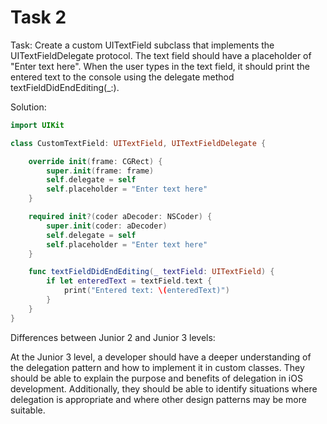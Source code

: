 # Task 2

Task: Create a custom UITextField subclass that implements the
UITextFieldDelegate protocol. The text field should have a placeholder of "Enter
text here". When the user types in the text field, it should print the entered
text to the console using the delegate method textFieldDidEndEditing(\_:).

Solution:

```swift
import UIKit

class CustomTextField: UITextField, UITextFieldDelegate {

    override init(frame: CGRect) {
        super.init(frame: frame)
        self.delegate = self
        self.placeholder = "Enter text here"
    }

    required init?(coder aDecoder: NSCoder) {
        super.init(coder: aDecoder)
        self.delegate = self
        self.placeholder = "Enter text here"
    }

    func textFieldDidEndEditing(_ textField: UITextField) {
        if let enteredText = textField.text {
            print("Entered text: \(enteredText)")
        }
    }
}
```

Differences between Junior 2 and Junior 3 levels:

At the Junior 3 level, a developer should have a deeper understanding of the
delegation pattern and how to implement it in custom classes. They should be
able to explain the purpose and benefits of delegation in iOS development.
Additionally, they should be able to identify situations where delegation is
appropriate and where other design patterns may be more suitable.
